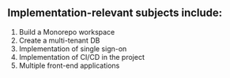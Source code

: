 ## Implementation-relevant subjects include: 
1. Build a Monorepo workspace
2. Create a multi-tenant DB
3. Implementation of single sign-on
4. Implementation of CI/CD in the project
5. Multiple front-end applications

